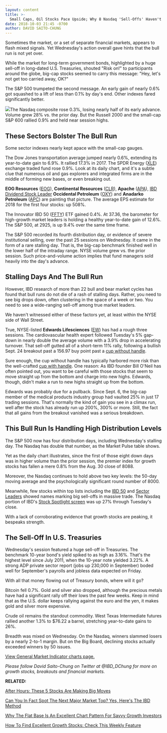 ```yaml
---
layout: content
title: >-
  Small Caps, Oil Stocks Pace Upside; Why 8 Nasdaq 'Sell-Offs' Haven't Stopped The Bull Run
date: 2018-10-03 21:45 -0700
author: DAVID SAITO-CHUNG
---
```






Sometimes the market, or a set of separate financial markets, appears to flash mixed signals. Yet Wednesday's action overall gave hints that the bull run is not yet over.


While the market for long-term government bonds, highlighted by a huge sell-off in long-dated U.S. Treasuries, shouted "Risk on!" to participants around the globe, big-cap stocks seemed to carry this message: "Hey, let's not get too carried away, OK?"


The S&P 500 trumpeted the second message. An early gain of nearly 0.6% got squashed to a lift of less than 0.1% by day's end. Other indexes fared significantly better.


![](https://www.investors.com/wp-content/uploads/2018/10/MP_8x4_100318-202x300.jpg)The Nasdaq composite rose 0.3%, losing nearly half of its early advance. Volume grew 28% vs. the prior day. But the Russell 2000 and the small-cap S&P 600 rallied 0.9% and held near session highs.


These Sectors Bolster The Bull Run
----------------------------------


Some sector indexes nearly kept apace with the small-cap gauges.


The Dow Jones transportation average jumped nearly 0.6%, extending its year-to-date gain to 6.9%. It rallied 17.3% in 2017. The SPDR Energy ([XLE](https://research.investors.com/quote.aspx?symbol=XLE)) exchange traded fund rose 0.9%. Look at its daily chart, and it's a subtle clue that numerous oil and gas explorers and integrated firms are in the middle of forming new bases, or even breaking out.


**EOG Resources** ([EOG](https://research.investors.com/quote.aspx?symbol=EOG)), **Continental Resources** ([CLR](https://research.investors.com/quote.aspx?symbol=CLR)), **Apache** ([APA](https://research.investors.com/quote.aspx?symbol=APA)), [IBD Dividend Stock Leader](https://www.investors.com/data-tables/dividend-leaders-oct-02-2018/) **Occidental Petroleum** ([OXY](https://research.investors.com/quote.aspx?symbol=OXY)) and **Anadarko Petroleum** ([APC](https://research.investors.com/quote.aspx?symbol=APC)) are painting that picture. The average EPS estimate for 2018 for the first four stocks: up 508%.


The Innovator IBD 50 ([FFTY](https://research.investors.com/quote.aspx?symbol=FFTY)) ETF gained 0.4%. At 37.36, the barometer for high-growth market leaders is holding a healthy year-to-date gain of 12.6%. The S&P 500, at 2925, is up 9.4% over the same time frame.


The S&P 500 recorded its fourth distribution day, or evidence of severe institutional selling, over the past 25 sessions on Wednesday. It came in the form of a rare stalling day. That is, the big-cap benchmark finished well in the lower half of the intraday range. NYSE volume grew vs. the prior session. Such price-and-volume action implies that fund managers sold heavily into the day's advance.


Stalling Days And The Bull Run
------------------------------


However, IBD research of more than 22 bull and bear market cycles has found that bull runs do not die of a rash of stalling days. Rather, you need to see big drops down, often clustering in the space of a week or two. You need to see a wide-ranging sell-off among true market leaders.


We haven't witnessed either of these factors yet, at least within the NYSE side of Wall Street.


True, NYSE-listed **Edwards Lifesciences** ([EW](https://research.investors.com/quote.aspx?symbol=EW)) has had a rough three sessions. The cardiovascular health expert followed Tuesday's 5% gap-down in nearly double the average volume with a 3.9% drop in accelerating turnover. That sell-off gutted all of a short-term 11% rally, following a bullish Sept. 24 breakout past a 156.97 buy point past a [cup without handle](https://www.investors.com/how-to-invest/investors-corner/investing-202-why-some-great-cup-bases-dont-form-a-handle/).



Sure enough, the cup without handle has typically harbored more risk than the well-crafted [cup with handle](https://www.investors.com/how-to-invest/investors-corner/the-basics-how-to-analyze-a-stocks-cup-with-handle/). One reason: As IBD founder Bill O'Neil has often pointed out, you want to be careful with those stocks that seem to move straight up from the bottom and charge into new highs. Edwards, though, didn't make a run to new highs straight up from the bottom.


Edwards was probably due for a pullback. Since Sept. 6, the big-cap member of the medical products industry group had vaulted 25% in just 17 trading sessions. That's normally the kind of gain you see in a climax run, well after the stock has already run up 200%, 300% or more. Still, the fact that all gains from the breakout vanished was a serious breakdown.


This Bull Run Is Handling High Distribution Levels
--------------------------------------------------


The S&P 500 now has four distribution days, including Wednesday's stalling day. The Nasdaq has double that number, as the Market Pulse table shows.


Yet as the daily chart illustrates, since the first of those eight down days was in higher volume than the prior session, the premier index for growth stocks has fallen a mere 0.8% from the Aug. 30 close of 8088.


Moreover, the Nasdaq continues to hold above two key levels: the 50-day moving average and the psychologically significant round number of 8000.


Meanwhile, few stocks within top lists including the [IBD 50](https://research.investors.com/stock-lists/ibd-50/) and [Sector Leaders](https://research.investors.com/stock-lists/sector-leaders) showed names marking big sell-offs in massive trade. The Nasdaq portion of IBD's [Stock Spotlight screen](https://research.investors.com/stock-lists/stock-spotlight/) was up 27% through Tuesday's close.


With a lack of corroborating evidence that growth stocks are peaking, it bespeaks strength.


The Sell-Off In U.S. Treasuries
-------------------------------


Wednesday's session featured a huge sell-off in Treasuries. The benchmark 10-year bond's yield spiked to as high as 3.16%. That's the highest level since July 2011, when the 10-year note yielded 3.22%. A strong ADP private sector report (jobs up 230,000 in September) boded well for September's payrolls and jobless data expected on Friday.


With all that money flowing out of Treasury bonds, where will it go?


Bitcoin fell 0.7%. Gold and silver also dropped, although the precious metals have had a significant rally off their lows the past few weeks. Keep in mind that as the U.S. dollar keeps rallying against the euro and the yen, it makes gold and silver more expensive.


Crude oil remains the standout commodity. West Texas Intermediate futures rallied another 1.3% to $76.22 a barrel, stretching year-to-date gains to 26%.


Breadth was mixed on Wednesday. On the Nasdaq, winners slammed losers by a nearly 2-to-1 margin. But on the Big Board, declining stocks actually exceeded winners by 50 issues.


[View General Market Indicator charts page.](https://www.investors.com/wp-content/uploads/2018/10/IBD0310152839GMI.pdf)


*Please follow David Saito-Chung on Twitter at @IBD\_DChung for more on growth stocks, breakouts and financial markets.*


**RELATED:**


[After Hours: These 5 Stocks Are Making Big Moves](https://www.investors.com/market-trend/stock-market-today/dow-jones-futures-cloudera-hortonworks-merger-tilray-barnes-and-noble-hp-dividend/)


[Can You In Fact Spot The Next Major Market Top? Yes, Here's The IBD Method](https://www.investors.com/how-to-invest/investors-corner/how-do-you-spot-a-major-market-top-easy-look-for-heavy-distribution/)


[Why The Flat Base Is An Excellent Chart Pattern For Savvy Growth Investors](https://www.investors.com/how-to-invest/investors-corner/chart-patterns-flat-base-dull-trade-positive-action/)


[How To Find Excellent Growth Stocks: Check This Weekly Feature](https://www.investors.com/category/stock-lists/stocks-near-a-buy-zone/)




